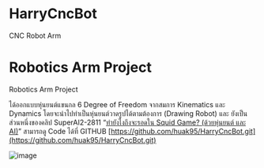 # HarryCncBot
CNC Robot Arm
# Robotics Arm Project

Robotics Arm Project

ได้ออกแบบหุ่นยนต์แขนกล 6 Degree of Freedom จากสมการ Kinematics และ Dynamics โดยจะนำไปทำเป็นหุ่นยนต์วาดรูปได้ตามต้องการ (Drawing Robot) และ ยังเป็นส่วนหนึ่งของคลิป SuperAI2-2811 “[ทำยังไงถึงจะรอดใน Squid Game? (ด้วยหุ่นยนต์ และ AI)](https://www.youtube.com/watch?v=rd8h8sUJEe8&t=7s)” สามารถดู Code ได้ที่ GITHUB [https://github.com/huak95/HarryCncBot.git](https://github.com/huak95/HarryCncBot.git)

![image](https://user-images.githubusercontent.com/38836072/163752505-b372ab42-f7cb-4bf6-bd88-717b0a918b6e.png)
